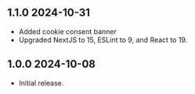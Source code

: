 1.1.0 2024-10-31
--------------------------------------------------

- Added cookie consent banner
- Upgraded NextJS to 15, ESLint to 9, and React to 19.

1.0.0 2024-10-08
--------------------------------------------------

- Initial release.
